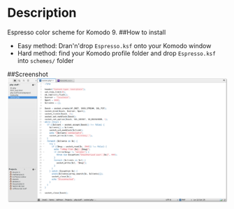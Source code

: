 Description
=====================
Espresso color scheme for Komodo 9.
##How to install
* Easy method: Dran'n'drop `Espresso.ksf` onto your Komodo window
* Hard method: find your Komodo profile folder and drop `Espresso.ksf` into `schemes/` folder

##Screenshot
![Screen](screen.png)